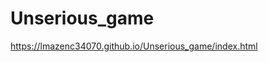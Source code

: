 # Unserious_game

<a href="https://lmazenc34070.github.io/Unserious_game/index.html">https://lmazenc34070.github.io/Unserious_game/index.html </a>

